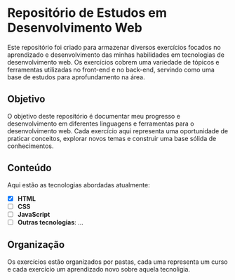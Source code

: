 # Repositório de Estudos em Desenvolvimento Web

Este repositório foi criado para armazenar diversos exercícios focados no aprendizado e desenvolvimento das minhas habilidades em tecnologias de desenvolvimento web. Os exercícios cobrem uma variedade de tópicos e ferramentas utilizadas no front-end e no back-end, servindo como uma base de estudos para aprofundamento na área.

## Objetivo

O objetivo deste repositório é documentar meu progresso e desenvolvimento em diferentes linguagens e ferramentas para o desenvolvimento web. Cada exercício aqui representa uma oportunidade de praticar conceitos, explorar novos temas e construir uma base sólida de conhecimentos.

## Conteúdo

Aqui estão as tecnologias abordadas atualmente:

- [X] **HTML**
- [ ] **CSS**
- [ ] **JavaScript**
- [ ] **Outras tecnologias**: ...

## Organização

Os exercícios estão organizados por pastas, cada uma representa um curso e cada exercício um aprendizado novo sobre aquela tecnoligia.
